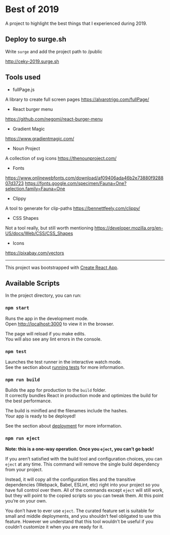 # Best of 2019

A project to highlight the best things that I experienced during 2019.

## Deploy to surge.sh

Write `surge` and add the project path to /public

http://ceky-2019.surge.sh

## Tools used

- fullPage.js

A library to create full screen pages https://alvarotrigo.com/fullPage/

- React burger menu

https://github.com/negomi/react-burger-menu

- Gradient Magic

https://www.gradientmagic.com/

- Noun Project

A collection of svg icons https://thenounproject.com/

- Fonts

https://www.onlinewebfonts.com/download/af09406ada46b2e73880f928807d3723
https://fonts.google.com/specimen/Fauna+One?selection.family=Fauna+One

- Clippy

A tool to generate for clip-paths https://bennettfeely.com/clippy/

- CSS Shapes

Not a tool really, but still worth mentioning https://developer.mozilla.org/en-US/docs/Web/CSS/CSS_Shapes

- Icons

https://pixabay.com/vectors

---

This project was bootstrapped with [Create React App](https://github.com/facebook/create-react-app).

## Available Scripts

In the project directory, you can run:

### `npm start`

Runs the app in the development mode.<br />
Open [http://localhost:3000](http://localhost:3000) to view it in the browser.

The page will reload if you make edits.<br />
You will also see any lint errors in the console.

### `npm test`

Launches the test runner in the interactive watch mode.<br />
See the section about [running tests](https://facebook.github.io/create-react-app/docs/running-tests) for more information.

### `npm run build`

Builds the app for production to the `build` folder.<br />
It correctly bundles React in production mode and optimizes the build for the best performance.

The build is minified and the filenames include the hashes.<br />
Your app is ready to be deployed!

See the section about [deployment](https://facebook.github.io/create-react-app/docs/deployment) for more information.

### `npm run eject`

**Note: this is a one-way operation. Once you `eject`, you can’t go back!**

If you aren’t satisfied with the build tool and configuration choices, you can `eject` at any time. This command will remove the single build dependency from your project.

Instead, it will copy all the configuration files and the transitive dependencies (Webpack, Babel, ESLint, etc) right into your project so you have full control over them. All of the commands except `eject` will still work, but they will point to the copied scripts so you can tweak them. At this point you’re on your own.

You don’t have to ever use `eject`. The curated feature set is suitable for small and middle deployments, and you shouldn’t feel obligated to use this feature. However we understand that this tool wouldn’t be useful if you couldn’t customize it when you are ready for it.
